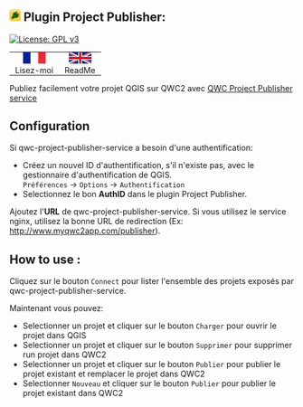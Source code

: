 ## <img src="icon.png" width="20"> Plugin Project Publisher:

[![License: GPL v3](https://img.shields.io/badge/License-GPLv3-blue.svg)](https://www.gnu.org/licenses/gpl-3.0)

<table style="border: none;">
    <tr>
        <td align="center" style="text-align: center; vertical-align: middle;padding: 0;margin: 0;" height="20">
            <a href="README_fr.md">            
                <img src="https://github.com/hampusborgos/country-flags/raw/main/png250px/fr.png" width="40" height="20">
            </a>
        </td>
        <td align="center" style="horizontal-align: center; vertical-align: middle;padding: 0;margin: 0;" height="20">
            <a href="README.md">  
                <img src="https://github.com/hampusborgos/country-flags/raw/main/png250px/gb.png" width="40" height="20">
            </a>
        </td>
    </tr> 
    <td style="text-align: center; vertical-align: middle;padding: 0 10px;">
        Lisez-moi
    </td>
    <td style="text-align: center; vertical-align: middle;padding: 0 10px;">
        ReadMe
    </td>
</table>

Publiez facilement votre projet QGIS sur QWC2 avec [QWC Project Publisher service](https://github.com/naub1n/qwc-project-publisher-service)

## Configuration

Si qwc-project-publisher-service a besoin d'une authentification:
* Créez un nouvel ID d'authentification, s'il n'existe pas, avec le gestionnaire d'authentification de QGIS.</br>
`Préférences` -> `Options` -> `Authentification`
* Selectionnez le bon **AuthID** dans le plugin Project Publisher.

Ajoutez l'**URL** de qwc-project-publisher-service. Si vous utilisez le service nginx, utilisez la bonne URL de redirection (Ex: http://www.myqwc2app.com/publisher).

## How to use :

Cliquez sur le bouton `Connect` pour lister l'ensemble des projets exposés par qwc-project-publisher-service.

Maintenant vous pouvez:
* Selectionner un projet et cliquer sur le bouton `Charger` pour ouvrir le projet dans QGIS
* Selectionner un projet et cliquer sur le bouton `Supprimer` pour supprimer run projet dans QWC2
* Selectionner un projet et cliquer sur le bouton `Publier` pour publier le projet existant et remplacer le projet dans QWC2
* Selectionner `Nouveau` et cliquer sur le bouton `Publier` pour publier le projet existant dans QWC2